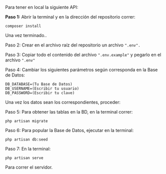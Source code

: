 Para tener en local la siguiente API:

<strong>Paso 1:</strong> Abrir la terminal y en la dirección del repositorio correr:

```composer install```

Una vez terminado..

Paso 2: Crear en el archivo raíz del repositorio un archivo ```".env".```

Paso 3: Copiar todo el contenido del archivo ```".env.example"``` y pegarlo en el archivo ```".env"```

Paso 4: Cambiar los siguientes parámetros según corresponda en la Base de Datos:
```
DB_DATABASE=(Tu Base de Datos)
DB_USERNAME=(Escribir tu usuario)
DB_PASSWORD=(Escribir tu clave)

```

Una vez los datos sean los correspondientes, proceder:

Paso 5: Para obtener las tablas en la BD, en la terminal correr:

```php artisan migrate```

Paso 6: Para popular la Base de Datos, ejecutar en la terminal:

```php artisan db:seed```

Paso 7: En la terminal:

```php artisan serve```

Para correr el servidor.


